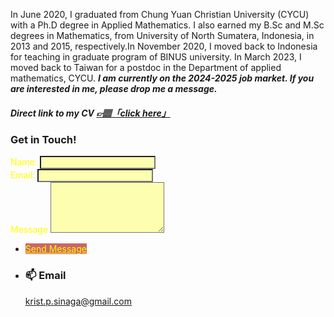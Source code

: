 In June 2020, I graduated from Chung Yuan Christian University (CYCU) with a Ph.D degree in Applied Mathematics. I also earned my B.Sc and M.Sc degrees in Mathematics, from University of North Sumatera, Indonesia, in 2013 and 2015, respectively.In November 2020, I moved back to Indonesia for teaching in graduate program of BINUS university. In March 2023, I moved back to Taiwan for a postdoc in the Department of applied mathematics, CYCU. ***I am currently on the 2024-2025 job market. If you are interested in me, please drop me a message.*** 

##### Direct link to my CV <a href="https://github.com/PatternKPS/PatternKPS/blob/main/Curriculum_Vitae.pdf" class="btn-theme btn-theme-md btn-default-bg text-uppercase"> 👉🏽「click here」</a>

<div class="inner">
<h3>Get in Touch!</h3>
<div class="split style1">
<section>
<form method="post" action="https://formspree.io/krist.p.sinaga@gmail.com">
<div class="fields">
<label for="name" style="color: yellow;">Name: </label>
<input type="text" name="name" id="name" style="background-color: rgba(255,255,0,0.3);"/>
</div>
<div class="field half">
<label for="email" style="color: yellow;">Email: </label>
<input type="text" name="email" id="email" style="background-color: rgba(255,255,0,0.3);"/>
</div>
<div class="field">
<label for="message" style="color: yellow;">Message</label>
<textarea name="message" id="message" rows="5" style="background-color: rgba(255,255,0,0.3);"></textarea>
</div>
<ul class="actions" >
<li><a href="" class="button submit" style="color: yellow;background-color: rgba(204, 102, 102);">Send Message</a></li>
</ul>
</form>
</section>
<section>
<ul class="contact">
<li>
<h3>📫 Email</h3>
<a href="#">krist.p.sinaga@gmail.com</a>
</li>
</ul>

